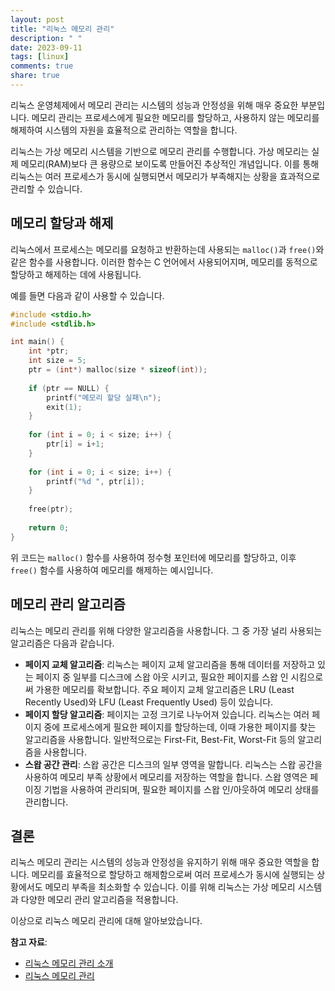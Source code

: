 ```yaml
---
layout: post
title: "리눅스 메모리 관리"
description: " "
date: 2023-09-11
tags: [linux]
comments: true
share: true
---
```


리눅스 운영체제에서 메모리 관리는 시스템의 성능과 안정성을 위해 매우 중요한 부분입니다. 메모리 관리는 프로세스에게 필요한 메모리를 할당하고, 사용하지 않는 메모리를 해제하여 시스템의 자원을 효율적으로 관리하는 역할을 합니다. 

리눅스는 가상 메모리 시스템을 기반으로 메모리 관리를 수행합니다. 가상 메모리는 실제 메모리(RAM)보다 큰 용량으로 보이도록 만들어진 추상적인 개념입니다. 이를 통해 리눅스는 여러 프로세스가 동시에 실행되면서 메모리가 부족해지는 상황을 효과적으로 관리할 수 있습니다.

## 메모리 할당과 해제

리눅스에서 프로세스는 메모리를 요청하고 반환하는데 사용되는 `malloc()`과 `free()`와 같은 함수를 사용합니다. 이러한 함수는 C 언어에서 사용되어지며, 메모리를 동적으로 할당하고 해제하는 데에 사용됩니다. 

예를 들면 다음과 같이 사용할 수 있습니다.

```c
#include <stdio.h>
#include <stdlib.h>

int main() {
    int *ptr;
    int size = 5;
    ptr = (int*) malloc(size * sizeof(int));
    
    if (ptr == NULL) {
        printf("메모리 할당 실패\n");
        exit(1);
    }
    
    for (int i = 0; i < size; i++) {
        ptr[i] = i+1;
    }
    
    for (int i = 0; i < size; i++) {
        printf("%d ", ptr[i]);
    }
    
    free(ptr);
    
    return 0;
}
```

위 코드는 `malloc()` 함수를 사용하여 정수형 포인터에 메모리를 할당하고, 이후 `free()` 함수를 사용하여 메모리를 해제하는 예시입니다. 

## 메모리 관리 알고리즘 

리눅스는 메모리 관리를 위해 다양한 알고리즘을 사용합니다. 그 중 가장 널리 사용되는 알고리즘은 다음과 같습니다.

- **페이지 교체 알고리즘**: 리눅스는 페이지 교체 알고리즘을 통해 데이터를 저장하고 있는 페이지 중 일부를 디스크에 스왑 아웃 시키고, 필요한 페이지를 스왑 인 시킴으로써 가용한 메모리를 확보합니다. 주요 페이지 교체 알고리즘은 LRU (Least Recently Used)와 LFU (Least Frequently Used) 등이 있습니다.
- **페이지 할당 알고리즘**: 페이지는 고정 크기로 나누어져 있습니다. 리눅스는 여러 페이지 중에 프로세스에게 필요한 페이지를 할당하는데, 이때 가용한 페이지를 찾는 알고리즘을 사용합니다. 일반적으로는 First-Fit, Best-Fit, Worst-Fit 등의 알고리즘을 사용합니다.
- **스왑 공간 관리**: 스왑 공간은 디스크의 일부 영역을 말합니다. 리눅스는 스왑 공간을 사용하여 메모리 부족 상황에서 메모리를 저장하는 역할을 합니다. 스왑 영역은 페이징 기법을 사용하여 관리되며, 필요한 페이지를 스왑 인/아웃하여 메모리 상태를 관리합니다.

## 결론

리눅스 메모리 관리는 시스템의 성능과 안정성을 유지하기 위해 매우 중요한 역할을 합니다. 메모리를 효율적으로 할당하고 해제함으로써 여러 프로세스가 동시에 실행되는 상황에서도 메모리 부족을 최소화할 수 있습니다. 이를 위해 리눅스는 가상 메모리 시스템과 다양한 메모리 관리 알고리즘을 적용합니다.

이상으로 리눅스 메모리 관리에 대해 알아보았습니다.

**참고 자료**:
- [리눅스 메모리 관리 소개](https://www.tldp.org/LDP/tlk/mm/memory.html)
- [리눅스 메모리 관리](https://www.oreilly.com/library/view/understanding-the-linux/0596005652/ch07.html)
